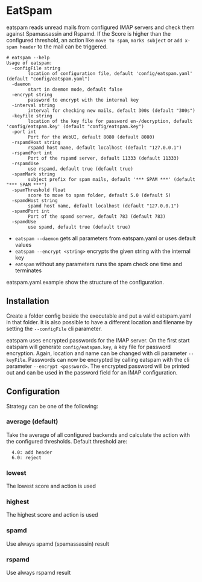 # EatSpam

eatspam reads unread mails from configured IMAP servers and check them against Spamassassin and Rspamd. 
If the Score is higher than the configured threshold, an action like `move to spam`, `marks subject` or 
`add x-spam header` to the mail can be triggered.

```
# eatspam --help
Usage of eatspam:
  -configFile string
        location of configuration file, default 'config/eatspam.yaml' (default "config/eatspam.yaml")
  -daemon
        start in daemon mode, default false
  -encrypt string
        password to encrypt with the internal key
  -interval string
        interval for checking new mails, default 300s (default "300s")
  -keyFile string
        location of the key file for password en-/decryption, default 'config/eatspam.key' (default "config/eatspam.key")
  -port int
        Port for the WebUI, default 8080 (default 8080)
  -rspamdHost string
        rspamd host name, default localhost (default "127.0.0.1")
  -rspamdPort int
        Port of the rspamd server, default 11333 (default 11333)
  -rspamdUse
        use rspamd, default true (default true)
  -spamMark string
        subject prefix for spam mails, default '*** SPAM ***' (default "*** SPAM ***")
  -spamThreshold float
        score to move to spam folder, default 5.0 (default 5)
  -spamdHost string
        spamd host name, default localhost (default "127.0.0.1")
  -spamdPort int
        Port of the spamd server, default 783 (default 783)
  -spamdUse
        use spamd, default true (default true)
```

- `eatspam --daemon` gets all parameters from eatspam.yaml or uses default values
- `eatspam --encrypt <string>` encrypts the given string with the internal key
- `eatspam` without any parameters runs the spam check one time and terminates

eatspam.yaml.example show the structure of the configuration.

## Installation

Create a folder config beside the executable and put a valid eatspam.yaml in that folder. It is also possible to have a 
different location and filename by setting the `--configFile` cli parameter. 

eatspam uses encrypted passwords for the IMAP server. On the first start eatspam will generate `config/eatspam.key`, 
a key file for password encryption. Again, location and name can be changed with cli parameter `--keyFile`. Passwords 
can now be encrypted by calling eatspam with the cli parameter `--encrypt <password>`. The encrypted password will be 
printed out and can be used in the password field for an IMAP configuration.

## Configuration

Strategy can be one of the following:

### average (default)

Take the average of all configured backends and calculate the action with the configured thresholds. Default threshold are:

```
  4.0: add header
  6.0: reject
```

### lowest

The lowest score and action is used

### highest

The highest score and action is used

### spamd

Use always spamd (spamassassin) result

### rspamd

Use always rspamd result

